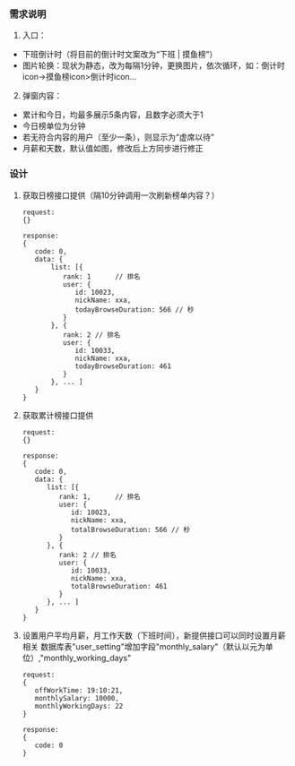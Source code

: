 ### 需求说明
1. 入口：
- 下班倒计时（将目前的倒计时文案改为“下班 | 摸鱼榜”）
- 图片轮换：现状为静态，改为每隔1分钟，更换图片，依次循环，如：倒计时icon->摸鱼榜icon>倒计时icon...
2. 弹窗内容：
- 累计和今日，均最多展示5条内容，且数字必须大于1
- 今日榜单位为分钟
- 若无符合内容的用户（至少一条），则显示为“虚席以待”
- 月薪和天数，默认值如图，修改后上方同步进行修正


### 设计
1. 获取日榜接口提供（隔10分钟调用一次刷新榜单内容？）
    ```http request
    request: 
    {}
    
    response: 
    {
       code: 0,
       data: {
           list: [{
              rank: 1      // 排名       
              user: {
                 id: 10023,
                 nickName: xxa,
                 todayBrowseDuration: 566 // 秒
              }       
           }, {
              rank: 2 // 排名  
              user: {
                 id: 10033,
                 nickName: xxa,
                 todayBrowseDuration: 461
              }
           }, ... ]
       }
    } 
    ```
2. 获取累计榜接口提供
   ```http request
   request:
   {}

   response:
   {
      code: 0,
      data: {
         list: [{
            rank: 1,      // 排名       
            user: {
               id: 10023,
               nickName: xxa,
               totalBrowseDuration: 566 // 秒  
            }     
         }, {
            rank: 2 // 排名  
            user: {
               id: 10033,
               nickName: xxa,
               totalBrowseDuration: 461
            }
         }, ... ]
      }
   }
   ```
3. 设置用户平均月薪，月工作天数（下班时间），新提供接口可以同时设置月薪相关
   数据库表"user_setting"增加字段"monthly_salary"（默认以元为单位）,"monthly_working_days"
   ```http request
   request:
   {
      offWorkTime: 19:10:21,
      monthlySalary: 10000,
      monthlyWorkingDays: 22
   }
   
   response:
   {
      code: 0
   }
   ```
